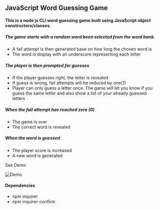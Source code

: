## JavaScript Word Guessing Game
#### This is a node js CLI word guessing game built using JavaScript object constructors/classes. 

##### The game starts with a random word been selected from the word bank. 
* A fail attempt is then generated base on how long the chosen word is
* The word is display with an underscore representing each letter 

##### The player is then prompted for guesses
* If the player guesses right, the letter is revealed
* If guess is wrong, fail attempts will be reduced by one(1)
* Player can only guess a letter once. The game will let you know if you guess the same letter and also show a list of your already guessed letters

##### When the fail attempt has reached zero (0)
* The game is over
* The correct word is revealed

##### When the word is guessed
* The player score is increased
* A new word is generated

See Demo

![Demo](/demo.gif)

#### Dependencies
 * npm inquirer
 * npm inquirer-confirm
